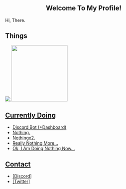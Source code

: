 <h2 align='center'>Welcome To My Profile!</h2>

Hi, There.

## Things
<a href="https://github.com/thejoaqun">
<img src="https://lanyard-profile-readme.vercel.app/api/899400183396302918"/>
<a href="https://github.com/thejoaqun">
<img height="180em" src="https://github-readme-stats.vercel.app/api?username=thejoaqun&include_all_commits=true&show_icons=true&hide_border=true&hide_title=true&count_private=true&theme=dark"/>

## Currently Doing
* Discord Bot (+Dashboard)
* Nothing.
* Nothingx2.
* Really Nothing More...
* Ok, I Am Doing Nothing Now...

## Contact
* [[Discord]](https://discord.com/users/899400183396302918)
* [[Twitter]](https://twitter.com/thejoaqun)